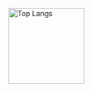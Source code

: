 <p align="left"> 
  <img alt="Top Langs" height="150px" src="https://github-readme-stats.vercel.app/api/top-langs/?username=k1rof18" />

</p>
